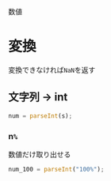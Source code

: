 数値
# 変換
変換できなければ```NaN```を返す  
## 文字列 → int
```javascript
num = parseInt(s);
```
### n```%```
数値だけ取り出せる  
```javascript
num_100 = parseInt("100%");
```
